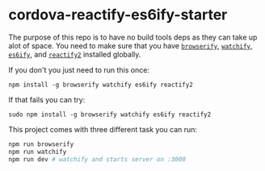 cordova-reactify-es6ify-starter
===

The purpose of this repo is to have no build tools deps as they can take up alot of space. You need to make sure that you have [`browserify`](https://github.com/substack/node-browserify), [`watchify`](https://github.com/substack/watchify/), [`es6ify`](https://github.com/thlorenz/es6ify), and [`reactify2`](https://github.com/kolodny/reactify2) installed globally.

If you don't you just need to run this once:

    npm install -g browserify watchify es6ify reactify2

If that fails you can try:

    sudo npm install -g browserify watchify es6ify reactify2

This project comes with three different task you can run:

```bash
npm run browserify
npm run watchify
npm run dev # watchify and starts server on :3000
```
